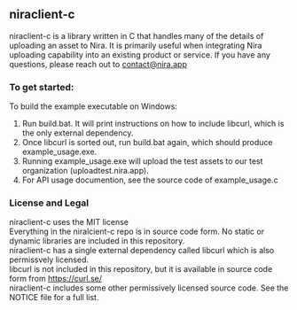 ## niraclient-c

niraclient-c is a library written in C that handles many of the details of uploading an asset to Nira.
It is primarily useful when integrating Nira uploading capability into an existing product or service.
If you have any questions, please reach out to contact@nira.app

### To get started:

To build the example executable on Windows:
1. Run build.bat. It will print instructions on how to include libcurl, which is the only external dependency.
2. Once libcurl is sorted out, run build.bat again, which should produce example\_usage.exe.
3. Running example\_usage.exe will upload the test assets to our test organization (uploadtest.nira.app).
4. For API usage documention, see the source code of example\_usage.c


### License and Legal

niraclient-c uses the MIT license  
Everything in the niralcient-c repo is in source code form. No static or dynamic libraries are included in this repository.  
niraclient-c has a single external dependency called libcurl which is also permissvely licensed.  
libcurl is not included in this repository, but it is available in source code form from https://curl.se/  
niraclient-c includes some other permissively licensed source code. See the NOTICE file for a full list.  
